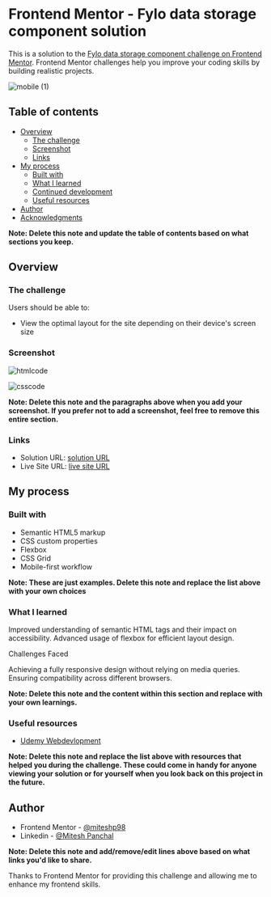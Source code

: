 # Frontend Mentor - Fylo data storage component solution

This is a solution to the [Fylo data storage component challenge on Frontend Mentor](https://www.frontendmentor.io/challenges/fylo-data-storage-component-1dZPRbV5n). Frontend Mentor challenges help you improve your coding skills by building realistic projects. 

![mobile (1)](https://github.com/miteshp98/fylo-data-storage-component-master/assets/145320555/556ae5f6-d03f-4c7d-85dc-964a71f3bf33)

## Table of contents

- [Overview](#overview)
  - [The challenge](#the-challenge)
  - [Screenshot](#screenshot)
  - [Links](#links)
- [My process](#my-process)
  - [Built with](#built-with)
  - [What I learned](#what-i-learned)
  - [Continued development](#continued-development)
  - [Useful resources](#useful-resources)
- [Author](#author)
- [Acknowledgments](#acknowledgments)

**Note: Delete this note and update the table of contents based on what sections you keep.**

## Overview

### The challenge

Users should be able to:

- View the optimal layout for the site depending on their device's screen size

### Screenshot

![htmlcode](https://github.com/miteshp98/fylo-data-storage-component-master/assets/145320555/95ef36bc-6356-4f88-8c0a-df65a0cbed03)

![csscode](https://github.com/miteshp98/fylo-data-storage-component-master/assets/145320555/a3c7dc60-332a-41e9-88f7-d35ad3b0766d)

**Note: Delete this note and the paragraphs above when you add your screenshot. If you prefer not to add a screenshot, feel free to remove this entire section.**

### Links

- Solution URL: [solution URL](https://github.com/miteshp98/fylo-data-storage-component-master)
- Live Site URL: [live site URL](https://miteshp98.github.io/fylo-data-storage-component-master/)

## My process

### Built with

- Semantic HTML5 markup
- CSS custom properties
- Flexbox
- CSS Grid
- Mobile-first workflow


**Note: These are just examples. Delete this note and replace the list above with your own choices**

### What I learned

Improved understanding of semantic HTML tags and their impact on accessibility.
Advanced usage of flexbox for efficient layout design.


Challenges Faced

Achieving a fully responsive design without relying on media queries.
Ensuring compatibility across different browsers.

**Note: Delete this note and the content within this section and replace with your own learnings.**


### Useful resources

- [Udemy Webdevlopment](https://www.udemy.com/share/101W9C3@2s1lShiGH32a3OJHMYullps9bvMmvxO_kykXK5ZGloqkGQDHawnryvbZtrMeQ8y81A==/)

**Note: Delete this note and replace the list above with resources that helped you during the challenge. These could come in handy for anyone viewing your solution or for yourself when you look back on this project in the future.**

## Author

- Frontend Mentor - [@miteshp98](https://www.frontendmentor.io/profile/miteshp98)
- Linkedin - [@Mitesh Panchal](https://www.linkedin.com/in/mitesh-panchal-356558126/)

**Note: Delete this note and add/remove/edit lines above based on what links you'd like to share.**

Thanks to Frontend Mentor for providing this challenge and allowing me to enhance my frontend skills.

